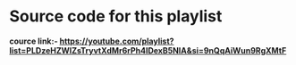 # Source code for this playlist
**cource link:- https://youtube.com/playlist?list=PLDzeHZWIZsTryvtXdMr6rPh4IDexB5NIA&si=9nQqAiWun9RgXMtF**
